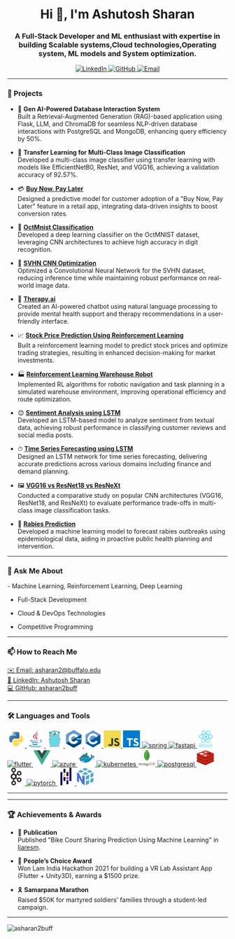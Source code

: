 <h1 align="center">Hi 👋, I'm Ashutosh Sharan</h1>
<h3 align="center">A Full-Stack Developer and ML enthusiast with expertise in building Scalable systems,Cloud technologies,Operating system, ML models and System optimization.</h3>

<p align="center">
  <a href="https://www.linkedin.com/in/ashutosh-sharan" target="_blank">
    <img src="https://img.shields.io/badge/LinkedIn-ashutosh--sharan-blue?style=flat&logo=linkedin" alt="LinkedIn"/>
  </a>
  <a href="https://github.com/asharan2buff" target="_blank">
    <img src="https://img.shields.io/badge/Github-asharan2buff-black?style=flat&logo=github" alt="GitHub"/>
  </a>
  <a href="mailto:asharan2@buffalo.edu">
    <img src="https://img.shields.io/badge/Email-asharan2@buffalo.edu-red?style=flat&logo=gmail" alt="Email"/>
  </a>
</p>

---

<h3 align="left">🔭 Projects</h3>

- 🚀 **Gen AI-Powered Database Interaction System**  
  Built a Retrieval-Augmented Generation (RAG)-based application using Flask, LLM, and ChromaDB for seamless NLP-driven database interactions with PostgreSQL and MongoDB, enhancing query efficiency by 50%.  

- 📸 **Transfer Learning for Multi-Class Image Classification**  
  Developed a multi-class image classifier using transfer learning with models like EfficientNetB0, ResNet, and VGG16, achieving a validation accuracy of 92.57%.  

- 💳 **[Buy Now, Pay Later](https://github.com/asharan2buff/Buy-Now-Pay-Later)**  
  Designed a predictive model for customer adoption of a "Buy Now, Pay Later" feature in a retail app, integrating data-driven insights to boost conversion rates.

- 🔢 **[OctMnist Classification](https://github.com/asharan2buff/OctMnist-Classification)**  
  Developed a deep learning classifier on the OctMNIST dataset, leveraging CNN architectures to achieve high accuracy in digit recognition.

- 🚀 **[SVHN CNN Optimization](https://github.com/asharan2buff/SVHN-CNN-Optimization)**  
  Optimized a Convolutional Neural Network for the SVHN dataset, reducing inference time while maintaining robust performance on real-world image data.

- 🤖 **[Therapy.ai](https://github.com/asharan2buff/Therapy.ai)**  
  Created an AI-powered chatbot using natural language processing to provide mental health support and therapy recommendations in a user-friendly interface.

- 📈 **[Stock Price Prediction Using Reinforcement Learning](https://github.com/asharan2buff/Stock-Price-Prediction-Using-Reinforcement-Learning)**  
  Built a reinforcement learning model to predict stock prices and optimize trading strategies, resulting in enhanced decision-making for market investments.

- 🏭 **[Reinforcement Learning Warehouse Robot](https://github.com/asharan2buff/Reinforecement-Learning-Warehouse-Robot)**  
  Implemented RL algorithms for robotic navigation and task planning in a simulated warehouse environment, improving operational efficiency and route optimization.

- 😊 **[Sentiment Analysis using LSTM](https://github.com/asharan2buff/Sentiment-analysis-using-LSTM)**  
  Developed an LSTM-based model to analyze sentiment from textual data, achieving robust performance in classifying customer reviews and social media posts.

- ⏱ **[Time Series Forecasting using LSTM](https://github.com/asharan2buff/Time-Series-Forecasting-using-LSTM)**  
  Designed an LSTM network for time series forecasting, delivering accurate predictions across various domains including finance and demand planning.

- 🖼 **[VGG16 vs ResNet18 vs ResNeXt](https://github.com/asharan2buff/VGG16-vs-ResNet18-vs-ResNext)**  
  Conducted a comparative study on popular CNN architectures (VGG16, ResNet18, and ResNeXt) to evaluate performance trade-offs in multi-class image classification tasks.

- 🦠 **[Rabies Prediction](https://github.com/asharan2buff/Rabies-Prediction)**  
  Developed a machine learning model to forecast rabies outbreaks using epidemiological data, aiding in proactive public health planning and intervention.

---


<h3 align="left">💬 Ask Me About</h3>
- Machine Learning, Reinforcement Learning, Deep Learning

- Full-Stack Development
    
- Cloud & DevOps Technologies
   
- Competitive Programming  

---

<h3 align="left">📫 How to Reach Me</h3>
<p align="left">
<a href="mailto:asharan2@buffalo.edu">✉️ Email: asharan2@buffalo.edu</a><br/>
<a href="https://www.linkedin.com/in/ashutosh-sharan" target="_blank">🔗 LinkedIn: Ashutosh Sharan</a><br/>
<a href="https://github.com/asharan2buff" target="_blank">💻 GitHub: asharan2buff</a>
</p>

---

<h3 align="left">🛠️ Languages and Tools</h3>
<p align="left">
  <!-- Programming Languages -->
  <a href="https://www.python.org/" target="_blank" rel="noreferrer">
    <img src="https://raw.githubusercontent.com/devicons/devicon/master/icons/python/python-original.svg" alt="python" width="40" height="40"/>
  </a>
  <a href="https://www.java.com/" target="_blank" rel="noreferrer">
    <img src="https://raw.githubusercontent.com/devicons/devicon/master/icons/java/java-original.svg" alt="java" width="40" height="40"/>
  </a>
  <a href="https://golang.org/" target="_blank" rel="noreferrer">
    <img src="https://raw.githubusercontent.com/devicons/devicon/master/icons/go/go-original.svg" alt="go" width="40" height="40"/>
  </a>
  <a href="https://www.cplusplus.com/" target="_blank" rel="noreferrer">
    <img src="https://raw.githubusercontent.com/devicons/devicon/master/icons/cplusplus/cplusplus-original.svg" alt="cplusplus" width="40" height="40"/>
  </a>
  <a href="https://isocpp.org/" target="_blank" rel="noreferrer">
    <img src="https://raw.githubusercontent.com/devicons/devicon/master/icons/c/c-original.svg" alt="c" width="40" height="40"/>
  </a>
  <a href="https://developer.mozilla.org/en-US/docs/Web/JavaScript" target="_blank" rel="noreferrer">
    <img src="https://raw.githubusercontent.com/devicons/devicon/master/icons/javascript/javascript-original.svg" alt="javascript" width="40" height="40"/>
  </a>
  <a href="https://www.typescriptlang.org/" target="_blank" rel="noreferrer">
    <img src="https://raw.githubusercontent.com/devicons/devicon/master/icons/typescript/typescript-original.svg" alt="typescript" width="40" height="40"/>
  </a>

  <!-- Frameworks & Tools -->
  <a href="https://spring.io/" target="_blank" rel="noreferrer">
    <img src="https://www.vectorlogo.zone/logos/springio/springio-icon.svg" alt="spring" width="40" height="40"/>
  </a>
  <a href="https://fastapi.tiangolo.com/" target="_blank" rel="noreferrer">
    <img src="https://fastapi.tiangolo.com/img/logo-margin/logo-teal.png" alt="fastapi" width="40" height="40"/>
  </a>
  <a href="https://react.dev/" target="_blank" rel="noreferrer">
    <img src="https://raw.githubusercontent.com/devicons/devicon/master/icons/react/react-original-wordmark.svg" alt="react" width="40" height="40"/>
  </a>
  <a href="https://flutter.dev/" target="_blank" rel="noreferrer">
    <img src="https://www.vectorlogo.zone/logos/flutterio/flutterio-icon.svg" alt="flutter" width="40" height="40"/>
  </a>
  <a href="https://vuejs.org/" target="_blank" rel="noreferrer">
    <img src="https://raw.githubusercontent.com/devicons/devicon/master/icons/vuejs/vuejs-original.svg" alt="vuejs" width="40" height="40"/>
  </a>

  <!-- Cloud/DevOps -->
  <a href="https://azure.microsoft.com/" target="_blank" rel="noreferrer">
    <img src="https://www.vectorlogo.zone/logos/microsoft_azure/microsoft_azure-icon.svg" alt="azure" width="40" height="40"/>
  </a>
  <a href="https://www.docker.com/" target="_blank" rel="noreferrer">
    <img src="https://raw.githubusercontent.com/devicons/devicon/master/icons/docker/docker-original.svg" alt="docker" width="40" height="40"/>
  </a>
  <a href="https://kubernetes.io/" target="_blank" rel="noreferrer">
    <img src="https://www.vectorlogo.zone/logos/kubernetes/kubernetes-icon.svg" alt="kubernetes" width="40" height="40"/>
  </a>

  <!-- Databases -->
  <a href="https://www.mongodb.com/" target="_blank" rel="noreferrer">
    <img src="https://raw.githubusercontent.com/devicons/devicon/master/icons/mongodb/mongodb-original-wordmark.svg" alt="mongodb" width="40" height="40"/>
  </a>
  <a href="https://www.postgresql.org/" target="_blank" rel="noreferrer">
    <img src="https://www.vectorlogo.zone/logos/postgresql/postgresql-icon.svg" alt="postgresql" width="40" height="40"/>
  </a>
  <a href="https://redis.io/" target="_blank" rel="noreferrer">
    <img src="https://raw.githubusercontent.com/devicons/devicon/master/icons/redis/redis-original.svg" alt="redis" width="40" height="40"/>
  </a>
  <a href="https://spark.apache.org/" target="_blank" rel="noreferrer">
    <img src="https://raw.githubusercontent.com/devicons/devicon/master/icons/apachekafka/apachekafka-original.svg" alt="spark" width="40" height="40"/>
  </a>

  <!-- AI/ML Tools -->
  <a href="https://pytorch.org/" target="_blank" rel="noreferrer">
    <img src="https://www.vectorlogo.zone/logos/pytorch/pytorch-icon.svg" alt="pytorch" width="40" height="40"/>
  </a>
  <a href="https://pandas.pydata.org/" target="_blank" rel="noreferrer">
    <img src="https://raw.githubusercontent.com/devicons/devicon/master/icons/pandas/pandas-original.svg" alt="pandas" width="40" height="40"/>
  </a>
  <a href="https://numpy.org/" target="_blank" rel="noreferrer">
    <img src="https://raw.githubusercontent.com/devicons/devicon/master/icons/numpy/numpy-original.svg" alt="numpy" width="40" height="40"/>
  </a>
</p>

---

---

<h3 align="left">🏆 Achievements & Awards</h3>

- 📝 **Publication**  
  Published "Bike Count Sharing Prediction Using Machine Learning" in [Ijaresm](https://www.ijaresm.com/assdfds).  

- 🏅 **People’s Choice Award**  
  Won Lam India Hackathon 2021 for building a VR Lab Assistant App (Flutter + Unity3D), earning a $1500 prize.  

- 🎗️ **Samarpana Marathon**  
  Raised $50K for martyred soldiers’ families through a student-led campaign.  

---

<p><img align="center" src="https://github-readme-stats.vercel.app/api/top-langs?username=asharan2buff&show_icons=true&locale=en&layout=compact&&hide=cython,fortran" alt="asharan2buff" /></p>

